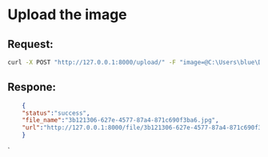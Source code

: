 # Upload the image
## Request:
```bash
curl -X POST "http://127.0.0.1:8000/upload/" -F "image=@C:\Users\blue\Downloads\light.jpg"
```
## Respone:
```json
    {
    "status":"success",
    "file_name":"3b121306-627e-4577-87a4-871c690f3ba6.jpg",
    "url":"http://127.0.0.1:8000/file/3b121306-627e-4577-87a4-871c690f3ba6.jpg/"
    }
```

`